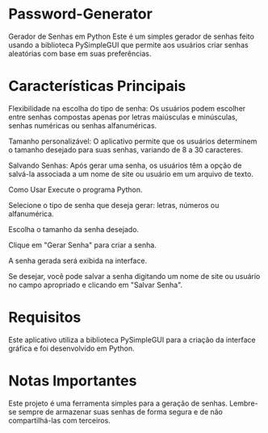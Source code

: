 # Password-Generator

Gerador de Senhas em Python
Este é um simples gerador de senhas feito usando a biblioteca PySimpleGUI que permite aos usuários criar senhas aleatórias com base em suas preferências.

# Características Principais
Flexibilidade na escolha do tipo de senha: Os usuários podem escolher entre senhas compostas apenas por letras maiúsculas e minúsculas, senhas numéricas ou senhas alfanuméricas.

Tamanho personalizável: O aplicativo permite que os usuários determinem o tamanho desejado para suas senhas, variando de 8 a 30 caracteres.

Salvando Senhas: Após gerar uma senha, os usuários têm a opção de salvá-la associada a um nome de site ou usuário em um arquivo de texto.

Como Usar
Execute o programa Python.

Selecione o tipo de senha que deseja gerar: letras, números ou alfanumérica.

Escolha o tamanho da senha desejado.

Clique em "Gerar Senha" para criar a senha.

A senha gerada será exibida na interface.

Se desejar, você pode salvar a senha digitando um nome de site ou usuário no campo apropriado e clicando em "Salvar Senha".

# Requisitos
Este aplicativo utiliza a biblioteca PySimpleGUI para a criação da interface gráfica e foi desenvolvido em Python.

# Notas Importantes
Este projeto é uma ferramenta simples para a geração de senhas. Lembre-se sempre de armazenar suas senhas de forma segura e de não compartilhá-las com terceiros.
